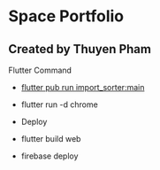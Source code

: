 # Space Portfolio

## Created by Thuyen Pham

Flutter Command

- [flutter pub run import_sorter:main](https://pub.dev/packages/import_sorter)
- flutter run -d chrome

- Deploy
- flutter build web
- firebase deploy